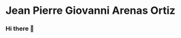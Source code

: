 # Jean Pierre Giovanni Arenas Ortiz

### Hi there 👋

<!--
**Jeanpigi/Jeanpigi** is a ✨ _special_ ✨ repository because its `README.md` (this file) appears on your GitHub profile.

Here are some ideas to get you started:

- 🔭 I am a Web Developer with two years of experiences in education. I am Looking to collaborate in any position about creating web sites due my reaches and goals got. Beside I have certificates of Platzi which is a platform Education online. It has Many courses as programming, design, marketing, web development, Frontend, Backend, Mobile dev, UX, etc. Because I like to learn about Technology. My interests are Nature, Sports, Technology, Books, Psychology, Music, Movies and travel.

- 🌱 I’m currently learning about Deno, TypeScript, Python and Kotlin.

- 📫 How to reach me: At the moment, I pursue new opportunities that can improve as person and professional. Whether you need to reach me either through those my network social or by phone at +57 3024510763.

## Contact

- [Facebook](https://www.facebook.com/JePiGi/)
- [Twitter](https://twitter.com/JeanPiBot)
- [Linkedin](https://www.linkedin.com/in/jean-pierre-giovanni-arenas-ortiz-1aa30a153/)
- [Email](arenaspierre@protonmail.com)

-->
